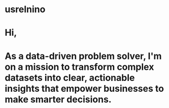 # usrelnino
# Hi,
# As a data-driven problem solver, I'm on a mission to transform complex datasets into clear, actionable insights that empower businesses to make smarter decisions. 
